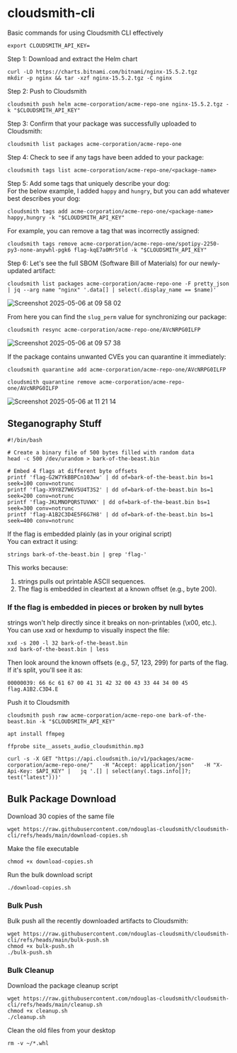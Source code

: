 # cloudsmith-cli
Basic commands for using Cloudsmith CLI effectively

```
export CLOUDSMITH_API_KEY=
```


Step 1: Download and extract the Helm chart
```
curl -LO https://charts.bitnami.com/bitnami/nginx-15.5.2.tgz
mkdir -p nginx && tar -xzf nginx-15.5.2.tgz -C nginx
```

Step 2: Push to Cloudsmith
```
cloudsmith push helm acme-corporation/acme-repo-one nginx-15.5.2.tgz -k "$CLOUDSMITH_API_KEY"
```

Step 3: Confirm that your package was successfully uploaded to Cloudsmith:
```
cloudsmith list packages acme-corporation/acme-repo-one
```

Step 4: Check to see if any tags have been added to your package:
```
cloudsmith tags list acme-corporation/acme-repo-one/<package-name>
```

Step 5: Add some tags that uniquely describe your dog: <br/>
For the below example, I added ```happy``` and ```hungry```, but you can add whatever best describes your dog:
```
cloudsmith tags add acme-corporation/acme-repo-one/<package-name> happy,hungry -k "$CLOUDSMITH_API_KEY"
```

For example, you can remove a tag that was incorrectly assigned:
```
cloudsmith tags remove acme-corporation/acme-repo-one/spotipy-2250-py3-none-anywhl-pgk6 flag-kqE7a0Mr5Yld -k "$CLOUDSMITH_API_KEY"
```

Step 6: Let's see the full SBOM (Software Bill of Materials) for our newly-updated artifact:
```
cloudsmith list packages acme-corporation/acme-repo-one -F pretty_json | jq --arg name "nginx" '.data[] | select(.display_name == $name)'
```

![Screenshot 2025-05-06 at 09 58 02](https://github.com/user-attachments/assets/4bffa8cb-426a-40e5-9081-da101d21c86d)


From here you can find the ```slug_perm``` value for synchronizing our package:
```
cloudsmith resync acme-corporation/acme-repo-one/AVcNRPG0ILFP
```

![Screenshot 2025-05-06 at 09 57 38](https://github.com/user-attachments/assets/79977e5b-3d65-49ce-9fcf-f52cb0d41c57)

If the package contains unwanted CVEs you can quarantine it immediately:
```
cloudsmith quarantine add acme-corporation/acme-repo-one/AVcNRPG0ILFP
```
```
cloudsmith quarantine remove acme-corporation/acme-repo-one/AVcNRPG0ILFP
```

![Screenshot 2025-05-06 at 11 21 14](https://github.com/user-attachments/assets/55e5afdc-18c5-473f-a31b-d8c5114f6282)


## Steganography Stuff

```
#!/bin/bash

# Create a binary file of 500 bytes filled with random data
head -c 500 /dev/urandom > bark-of-the-beast.bin

# Embed 4 flags at different byte offsets
printf 'flag-G2W7YkBBPCn103ww' | dd of=bark-of-the-beast.bin bs=1 seek=100 conv=notrunc
printf 'flag-X9Y8Z7W6V5U4T3S2' | dd of=bark-of-the-beast.bin bs=1 seek=200 conv=notrunc
printf 'flag-JKLMNOPQRSTUVWX' | dd of=bark-of-the-beast.bin bs=1 seek=300 conv=notrunc
printf 'flag-A1B2C3D4E5F6G7H8' | dd of=bark-of-the-beast.bin bs=1 seek=400 conv=notrunc
```

If the flag is embedded plainly (as in your original script)
<br/> You can extract it using:
```
strings bark-of-the-beast.bin | grep 'flag-'
```
This works because:
1. strings pulls out printable ASCII sequences.
2. The flag is embedded in cleartext at a known offset (e.g., byte 200).


### If the flag is embedded in pieces or broken by null bytes
strings won't help directly since it breaks on non-printables (\x00, etc.). <br/>
You can use xxd or hexdump to visually inspect the file:

```
xxd -s 200 -l 32 bark-of-the-beast.bin
xxd bark-of-the-beast.bin | less
```

Then look around the known offsets (e.g., 57, 123, 299) for parts of the flag. If it's split, you'll see it as:
```
00000039: 66 6c 61 67 00 41 31 42 32 00 43 33 44 34 00 45  flag.A1B2.C3D4.E
```

Push it to Cloudsmith
```
cloudsmith push raw acme-corporation/acme-repo-one bark-of-the-beast.bin -k "$CLOUDSMITH_API_KEY"
```

```
apt install ffmpeg
```

```
ffprobe site__assets_audio_cloudsmithin.mp3
```

```
curl -s -X GET "https://api.cloudsmith.io/v1/packages/acme-corporation/acme-repo-one/"   -H "Accept: application/json"   -H "X-Api-Key: $API_KEY" |   jq '.[] | select(any(.tags.info[]?; test("latest")))'
```

## Bulk Package Download

Download 30 copies of the same file
```
wget https://raw.githubusercontent.com/ndouglas-cloudsmith/cloudsmith-cli/refs/heads/main/download-copies.sh
```
Make the file executable
```
chmod +x download-copies.sh
```
Run the bulk download script
```
./download-copies.sh
```

### Bulk Push
Bulk push all the recently downloaded artifacts to Cloudsmith:
```
wget https://raw.githubusercontent.com/ndouglas-cloudsmith/cloudsmith-cli/refs/heads/main/bulk-push.sh
chmod +x bulk-push.sh
./bulk-push.sh
```

### Bulk Cleanup
Download the package cleanup script
```
wget https://raw.githubusercontent.com/ndouglas-cloudsmith/cloudsmith-cli/refs/heads/main/cleanup.sh
chmod +x cleanup.sh
./cleanup.sh
```
Clean the old files from your desktop
```
rm -v ~/*.whl
```
